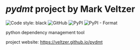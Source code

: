 

# *pydmt* project by Mark Veltzer

![Code style: black](https://img.shields.io/badge/code%20style-black-000000.svg)
![GitHub](https://img.shields.io/github/license/veltzer/pydmt)
![PyPI](https://img.shields.io/pypi/v/pydmt)
![PyPI - Format](https://img.shields.io/pypi/format/pydmt)

python dependency management tool

project website: https://veltzer.github.io/pydmt

